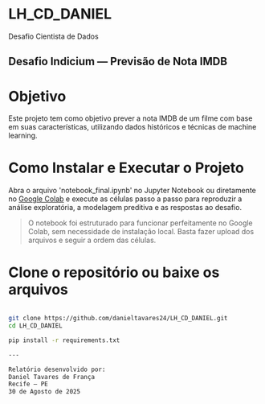 # LH_CD_DANIEL
Desafio Cientista de Dados
## Desafio Indicium — Previsão de Nota IMDB

# Objetivo

Este projeto tem como objetivo prever a nota IMDB de um filme com base em suas características, utilizando dados históricos e técnicas de machine learning.

# Como Instalar e Executar o Projeto

Abra o arquivo 'notebook_final.ipynb' no Jupyter Notebook ou diretamente no [Google Colab](https://colab.research.google.com/) e execute as células passo a passo para reproduzir a análise exploratória, a modelagem preditiva e as respostas ao desafio.

> O notebook foi estruturado para funcionar perfeitamente no Google Colab, sem necessidade de instalação local. Basta fazer upload dos arquivos e seguir a ordem das células.

# Clone o repositório ou baixe os arquivos

```bash

git clone https://github.com/danieltavares24/LH_CD_DANIEL.git
cd LH_CD_DANIEL

pip install -r requirements.txt

---

Relatório desenvolvido por:
Daniel Tavares de França
Recife – PE  
30 de Agosto de 2025
